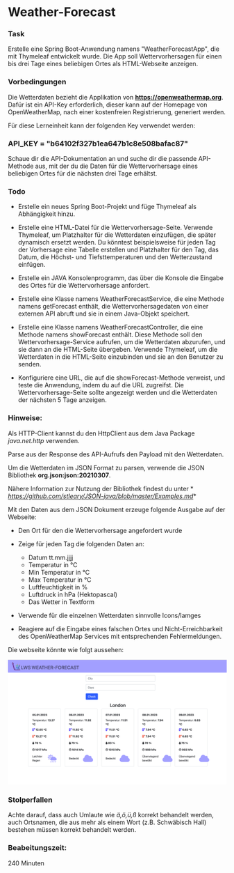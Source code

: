 # Weather-Forecast

### Task

Erstelle eine Spring Boot-Anwendung namens "WeatherForecastApp", die mit Thymeleaf entwickelt wurde. Die App soll
Wettervorhersagen für einen bis drei Tage eines beliebigen Ortes als HTML-Webseite anzeigen.

### Vorbedingungen

Die Wetterdaten bezieht die Applikation von **https://openweathermap.org**. Dafür ist ein API-Key erforderlich, dieser
kann auf der Homepage von OpenWeatherMap, nach einer kostenfreien Registrierung, generiert werden.

Für diese Lerneinheit kann der folgenden Key verwendet werden:

### API_KEY = "b64102f327b1ea647b1c8e508bafac87"

Schaue dir die API-Dokumentation an und suche dir die passende API-Methode aus, mit der du die Daten für die
Wettervorhersage eines beliebigen Ortes für die nächsten drei Tage erhältst.

### Todo

- Erstelle ein neues Spring Boot-Projekt und füge Thymeleaf als Abhängigkeit hinzu.

- Erstelle eine HTML-Datei für die Wettervorhersage-Seite. Verwende Thymeleaf, um Platzhalter für die Wetterdaten
  einzufügen, die später dynamisch ersetzt werden. Du könntest beispielsweise für jeden Tag der Vorhersage eine Tabelle
  erstellen und Platzhalter für den Tag, das Datum, die Höchst- und Tiefsttemperaturen und den Wetterzustand einfügen.
- Erstelle ein JAVA Konsolenprogramm, das über die Konsole die Eingabe des Ortes für die Wettervorhersage anfordert.

- Erstelle eine Klasse namens WeatherForecastService, die eine Methode namens getForecast enthält, die
  Wettervorhersagedaten von einer externen API abruft und sie in einem Java-Objekt speichert.

- Erstelle eine Klasse namens WeatherForecastController, die eine Methode namens showForecast enthält. Diese Methode
  soll den Wettervorhersage-Service aufrufen, um die Wetterdaten abzurufen, und sie dann an die HTML-Seite übergeben.
  Verwende Thymeleaf, um die Wetterdaten in die HTML-Seite einzubinden und sie an den Benutzer zu senden.

- Konfiguriere eine URL, die auf die showForecast-Methode verweist, und teste die Anwendung, indem du auf die URL
  zugreifst. Die Wettervorhersage-Seite sollte angezeigt werden und die Wetterdaten der nächsten 5 Tage anzeigen.

### Hinweise:

Als HTTP-Client kannst du den HttpClient aus dem Java Package *java.net.http* verwenden.

Parse aus der Response des API-Aufrufs den Payload mit den Wetterdaten.

Um die Wetterdaten im JSON Format zu parsen, verwende die JSON Bibliothek **org.json:json:20210307**.

Nähere Information zur Nutzung der Bibliothek findest du unter *
*https://github.com/stleary/JSON-java/blob/master/Examples.md**

Mit den Daten aus dem JSON Dokument erzeuge folgende Ausgabe auf der Webseite:

- Den Ort für den die Wettervorhersage angefordert wurde

- Zeige für jeden Tag die folgenden Daten an:
    - Datum tt.mm.jjjj
    - Temperatur in °C
    - Min Temperatur in °C
    - Max Temperatur in °C
    - Luftfeuchtigkeit in %
    - Luftdruck in hPa (Hektopascal)
    - Das Wetter in Textform
- Verwende für die einzelnen Wetterdaten sinnvolle Icons/Iamges

- Reagiere auf die Eingabe eines falschen Ortes und Nicht-Erreichbarkeit des OpenWeatherMap Services mit entsprechenden
  Fehlermeldungen.

Die webseite könnte wie folgt aussehen:

<img src="../../media/weatherforecast.png" width="800">

### Stolperfallen

Achte darauf, dass auch Umlaute wie *ä,ö,ü,ß* korrekt behandelt werden, auch Ortsnamen, die aus mehr als
einem Wort (z.B. Schwäbisch Hall) bestehen müssen korrekt behandelt werden.

### Beabeitungszeit:

240 Minuten
